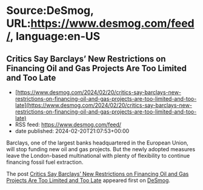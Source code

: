 # Source:DeSmog, URL:https://www.desmog.com/feed/, language:en-US

## Critics Say Barclays’ New Restrictions on Financing Oil and Gas Projects Are Too Limited and Too Late
 - [https://www.desmog.com/2024/02/20/critics-say-barclays-new-restrictions-on-financing-oil-and-gas-projects-are-too-limited-and-too-late](https://www.desmog.com/2024/02/20/critics-say-barclays-new-restrictions-on-financing-oil-and-gas-projects-are-too-limited-and-too-late)
 - RSS feed: https://www.desmog.com/feed/
 - date published: 2024-02-20T21:07:53+00:00

<p>Barclays, one of the largest banks headquartered in the European Union, will stop funding new oil and gas projects. But the newly adopted measures leave the London-based multinational with plenty of flexibility to continue financing fossil fuel extraction. </p>
<p>The post <a href="https://www.desmog.com/2024/02/20/critics-say-barclays-new-restrictions-on-financing-oil-and-gas-projects-are-too-limited-and-too-late/">Critics Say Barclays’ New Restrictions on Financing Oil and Gas Projects Are Too Limited and Too Late</a> appeared first on <a href="https://www.desmog.com">DeSmog</a>.</p>

